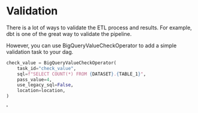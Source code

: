# Validation

There is a lot of ways to validate the ETL process and results. For example, dbt is one of the great way to validate the pipeline.

However, you can use BigQueryValueCheckOperator to add a simple validation task to your dag. 
```python
check_value = BigQueryValueCheckOperator(
    task_id="check_value",
    sql=f"SELECT COUNT(*) FROM {DATASET}.{TABLE_1}",
    pass_value=4,
    use_legacy_sql=False,
    location=location,
)
```
'